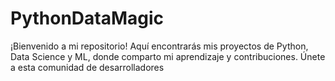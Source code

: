 # PythonDataMagic
¡Bienvenido a mi repositorio! Aquí encontrarás mis proyectos de Python, Data Science y ML, donde comparto mi aprendizaje y contribuciones. Únete a esta comunidad de desarrolladores
